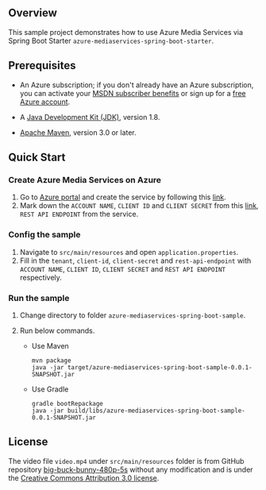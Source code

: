 ## Overview
This sample project demonstrates how to use Azure Media Services via Spring Boot Starter `azure-mediaservices-spring-boot-starter`. 

## Prerequisites

* An Azure subscription; if you don't already have an Azure subscription, you can activate your [MSDN subscriber benefits](https://azure.microsoft.com/en-us/pricing/member-offers/msdn-benefits-details/) or sign up for a [free Azure account](https://azure.microsoft.com/en-us/free/).

* A [Java Development Kit (JDK)](http://www.oracle.com/technetwork/java/javase/downloads/), version 1.8.

* [Apache Maven](http://maven.apache.org/), version 3.0 or later.

## Quick Start

### Create Azure Media Services on Azure

1. Go to [Azure portal](https://portal.azure.com/) and create the service by following this [link](https://docs.microsoft.com/en-us/azure/media-services/media-services-portal-create-account). 
2. Mark down the `ACCOUNT NAME`, `CLIENT ID` and `CLIENT SECRET` from this [link](https://docs.microsoft.com/en-us/azure/media-services/latest/stream-files-dotnet-quickstart#access-the-media-services-api),
 `REST API ENDPOINT` from the service.
                                                                                                                                                                                                                                                                                               
### Config the sample

1. Navigate to `src/main/resources` and open `application.properties`.
2. Fill in the `tenant`, `client-id`, `client-secret` and `rest-api-endpoint` with `ACCOUNT NAME`, `CLIENT ID`,
`CLIENT SECRET` and `REST API ENDPOINT` respectively.

### Run the sample

1. Change directory to folder `azure-mediaservices-spring-boot-sample`.
2. Run below commands. 

   - Use Maven 

     ```
     mvn package
     java -jar target/azure-mediaservices-spring-boot-sample-0.0.1-SNAPSHOT.jar
     ```

   - Use Gradle 
   
     ```
     gradle bootRepackage
     java -jar build/libs/azure-mediaservices-spring-boot-sample-0.0.1-SNAPSHOT.jar
     ```

## License

The video file `video.mp4` under `src/main/resources` folder is from GitHub repository [big-buck-bunny-480p-5s](https://github.com/bower-media-samples/big-buck-bunny-480p-5s) without any modification and is under the [Creative Commons Attribution 3.0 license](http://creativecommons.org/licenses/by/3.0/).
